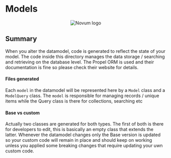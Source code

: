 # Models 
<p align="center"><img src="https://gitlab.com/NovumGit/innovation-app-core/-/raw/master/assets/propel-orm-logo.png"  alt="Novum logo"/></p>

## Summary
When you alter the datamodel, code is generated to reflect the state of your model. The code inside this directory 
manages the data storage / searching and retrieving on the database level. The Propel ORM is used and their 
documentation is fine so please check their website for details.

#### Files generated
Each ```model``` in the datamodel will be represented here by a ```Model``` class and a ```ModelQuery``` class. 
The  ```model``` is responsible for managing records / unique items while the Query class is there for collections, 
searching etc

#### Base vs custom
Actually two classes are generated for both types. The first of both 
is there for developers to edit, this is basically an empty class that extends the latter. Whenever the datamodel 
changes only the Base version is updated so your custom code will remain in place and should keep on working unless
you applied some breaking changes that require updating your uwn custom code.

